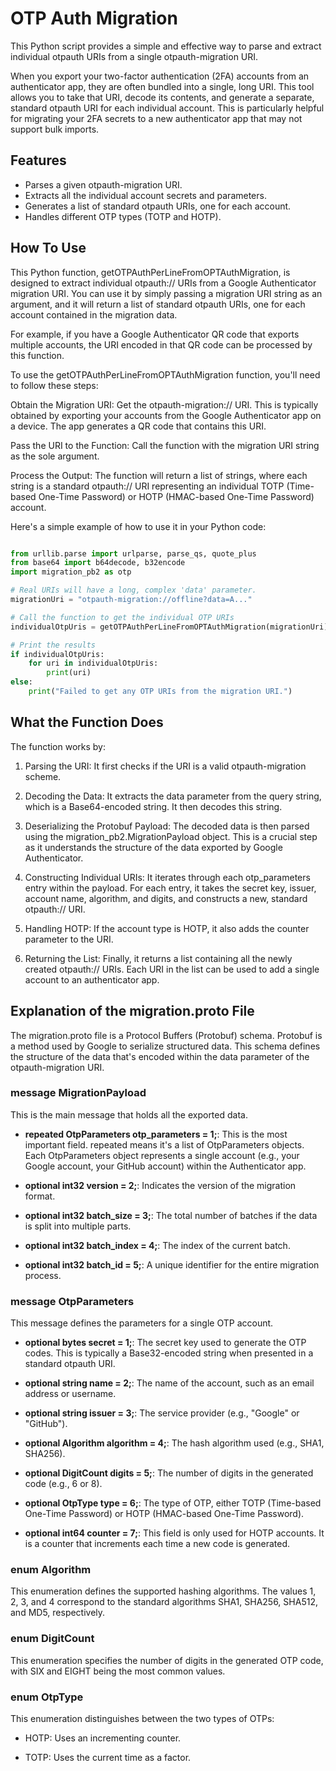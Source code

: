 # OTP Auth Migration
This Python script provides a simple and effective way to parse and extract individual otpauth URIs from a single otpauth-migration URI.

When you export your two-factor authentication (2FA) accounts from an authenticator app, they are often bundled into a single, long URI. This tool allows you to take that URI, decode its contents, and generate a separate, standard otpauth URI for each individual account. This is particularly helpful for migrating your 2FA secrets to a new authenticator app that may not support bulk imports.

## Features
* Parses a given otpauth-migration URI.
* Extracts all the individual account secrets and parameters.
* Generates a list of standard otpauth URIs, one for each account.
* Handles different OTP types (TOTP and HOTP).

## How To Use
This Python function, getOTPAuthPerLineFromOPTAuthMigration, is designed to extract individual otpauth:// URIs from a Google Authenticator migration URI.  You can use it by simply passing a migration URI string as an argument, and it will return a list of standard otpauth URIs, one for each account contained in the migration data.

For example, if you have a Google Authenticator QR code that exports multiple accounts, the URI encoded in that QR code can be processed by this function.

To use the getOTPAuthPerLineFromOPTAuthMigration function, you'll need to follow these steps:

Obtain the Migration URI: Get the otpauth-migration:// URI. This is typically obtained by exporting your accounts from the Google Authenticator app on a device. The app generates a QR code that contains this URI.

Pass the URI to the Function: Call the function with the migration URI string as the sole argument.

Process the Output: The function will return a list of strings, where each string is a standard otpauth:// URI representing an individual TOTP (Time-based One-Time Password) or HOTP (HMAC-based One-Time Password) account.

Here's a simple example of how to use it in your Python code:

```python

from urllib.parse import urlparse, parse_qs, quote_plus
from base64 import b64decode, b32encode
import migration_pb2 as otp

# Real URIs will have a long, complex 'data' parameter.
migrationUri = "otpauth-migration://offline?data=A..." 

# Call the function to get the individual OTP URIs
individualOtpUris = getOTPAuthPerLineFromOPTAuthMigration(migrationUri)

# Print the results
if individualOtpUris:
    for uri in individualOtpUris:
        print(uri)
else:
    print("Failed to get any OTP URIs from the migration URI.")

```
## What the Function Does
The function works by:

1. Parsing the URI: It first checks if the URI is a valid otpauth-migration scheme.

2. Decoding the Data: It extracts the data parameter from the query string, which is a Base64-encoded string. It then decodes this string.

3. Deserializing the Protobuf Payload: The decoded data is then parsed using the migration_pb2.MigrationPayload object. This is a crucial step as it understands the structure of the data exported by Google Authenticator.

4. Constructing Individual URIs: It iterates through each otp_parameters entry within the payload. For each entry, it takes the secret key, issuer, account name, algorithm, and digits, and constructs a new, standard otpauth:// URI.

5. Handling HOTP: If the account type is HOTP, it also adds the counter parameter to the URI.

6. Returning the List: Finally, it returns a list containing all the newly created otpauth:// URIs. Each URI in the list can be used to add a single account to an authenticator app.


## Explanation of the migration.proto File
The migration.proto file is a Protocol Buffers (Protobuf) schema. Protobuf is a method used by Google to serialize structured data. This schema defines the structure of the data that's encoded within the data parameter of the otpauth-migration URI.

### message MigrationPayload
This is the main message that holds all the exported data.

* **repeated OtpParameters otp_parameters = 1;**: This is the most important field. repeated means it's a list of OtpParameters objects. Each OtpParameters object represents a single account (e.g., your Google account, your GitHub account) within the Authenticator app.

* **optional int32 version = 2;**: Indicates the version of the migration format.

* **optional int32 batch_size = 3;**: The total number of batches if the data is split into multiple parts.

* **optional int32 batch_index = 4;**: The index of the current batch.

* **optional int32 batch_id = 5;**: A unique identifier for the entire migration process.

### message OtpParameters
This message defines the parameters for a single OTP account.

* **optional bytes secret = 1;**: The secret key used to generate the OTP codes. This is typically a Base32-encoded string when presented in a standard otpauth URI.

* **optional string name = 2;**: The name of the account, such as an email address or username.

* **optional string issuer = 3;**: The service provider (e.g., "Google" or "GitHub").

* **optional Algorithm algorithm = 4;**: The hash algorithm used (e.g., SHA1, SHA256).

* **optional DigitCount digits = 5;**: The number of digits in the generated code (e.g., 6 or 8).

* **optional OtpType type = 6;**: The type of OTP, either TOTP (Time-based One-Time Password) or HOTP (HMAC-based One-Time Password).

* **optional int64 counter = 7;**: This field is only used for HOTP accounts. It is a counter that increments each time a new code is generated.

### enum Algorithm
This enumeration defines the supported hashing algorithms. The values 1, 2, 3, and 4 correspond to the standard algorithms SHA1, SHA256, SHA512, and MD5, respectively.

### enum DigitCount
This enumeration specifies the number of digits in the generated OTP code, with SIX and EIGHT being the most common values.

### enum OtpType
This enumeration distinguishes between the two types of OTPs:

* HOTP: Uses an incrementing counter.

* TOTP: Uses the current time as a factor.